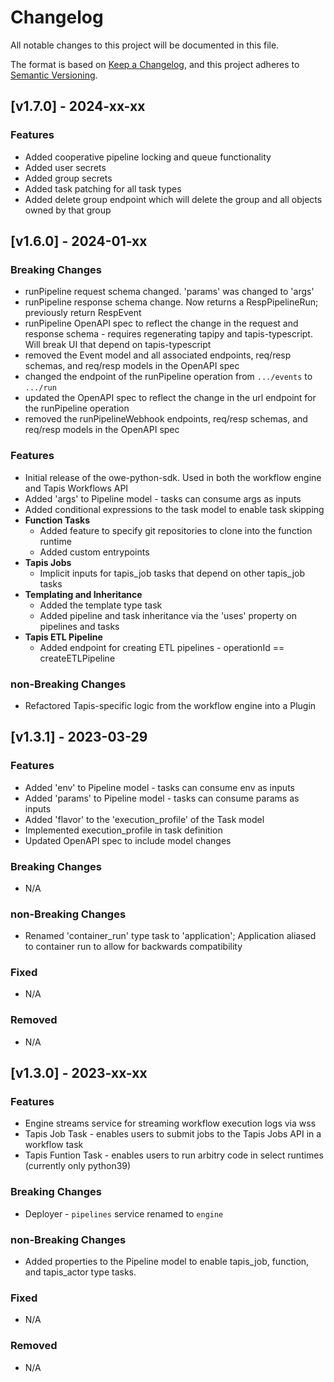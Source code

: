 # Changelog
All notable changes to this project will be documented in this file.

The format is based on [Keep a Changelog](https://keepachangelog.com/en/1.0.0/),
and this project adheres to [Semantic Versioning](https://semver.org/spec/v2.0.0.html).

## [v1.7.0] - 2024-xx-xx

### Features
- Added cooperative pipeline locking and queue functionality
- Added user secrets
- Added group secrets
- Added task patching for all task types
- Added delete group endpoint which will delete the group and all objects owned by that group

## [v1.6.0] - 2024-01-xx

### Breaking Changes
- runPipeline request schema changed. 'params' was changed to 'args'
- runPipeline response schema change. Now returns a RespPipelineRun; previously return RespEvent
- runPipeline OpenAPI spec to reflect the change in the request and response schema - requires regenerating tapipy and tapis-typescript. Will break UI that depend on tapis-typescript
- removed the Event model and all associated endpoints, req/resp schemas, and req/resp models in the OpenAPI spec 
- changed the endpoint of the runPipeline operation from `.../events` to `.../run`
- updated the OpenAPI spec to reflect the change in the url endpoint for the runPipeline operation
- removed the runPipelineWebhook endpoints, req/resp schemas, and req/resp models in the OpenAPI spec

### Features
- Initial release of the owe-python-sdk. Used in both the workflow engine and Tapis Workflows API
- Added 'args' to Pipeline model - tasks can consume args as inputs
- Added conditional expressions to the task model to enable task skipping
- **Function Tasks**
    - Added feature to specify git repositories to clone into the function runtime
    - Added custom entrypoints
- **Tapis Jobs**
    - Implicit inputs for tapis_job tasks that depend on other tapis_job tasks
- **Templating and Inheritance**
    - Added the template type task
    - Added pipeline and task inheritance via the 'uses' property on pipelines and tasks
- **Tapis ETL Pipeline**
    - Added endpoint for creating ETL pipelines - operationId == createETLPipeline

### non-Breaking Changes
- Refactored Tapis-specific logic from the workflow engine into a Plugin

## [v1.3.1] - 2023-03-29

### Features
- Added 'env' to Pipeline model - tasks can consume env as inputs
- Added 'params' to Pipeline model - tasks can consume params as inputs
- Added 'flavor' to the 'execution_profile' of the Task model
- Implemented execution_profile in task definition
- Updated OpenAPI spec to include model changes

### Breaking Changes
- N/A

### non-Breaking Changes
- Renamed 'container_run' type task to 'application'; Application aliased to container run to allow for backwards compatibility

### Fixed
- N/A

### Removed
- N/A

## [v1.3.0] - 2023-xx-xx

### Features
- Engine streams service for streaming workflow execution logs via wss
- Tapis Job Task - enables users to submit jobs to the Tapis Jobs API in a workflow task
- Tapis Funtion Task - enables users to run arbitry code in select runtimes (currently only python39) 

### Breaking Changes
- Deployer - `pipelines` service renamed to `engine`

### non-Breaking Changes
- Added properties to the Pipeline model to enable tapis_job, function, and tapis_actor type tasks.

### Fixed
- N/A

### Removed
- N/A

